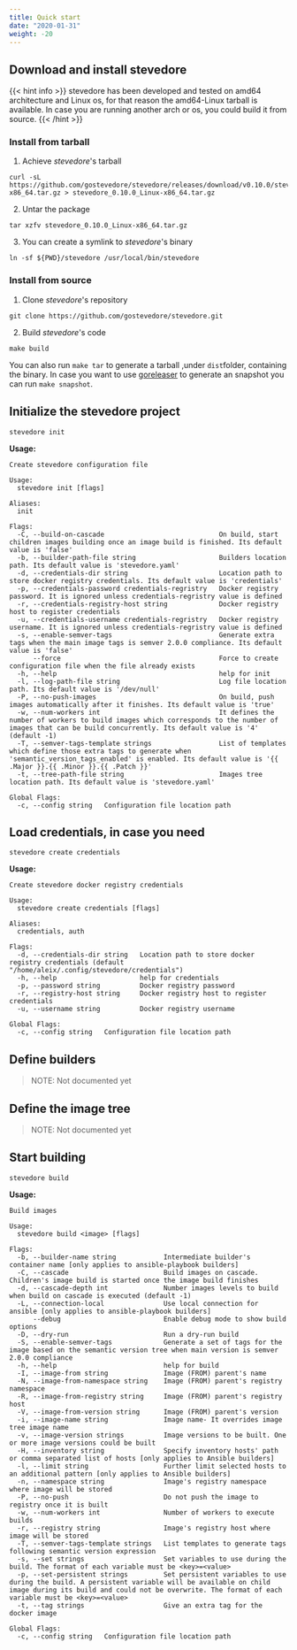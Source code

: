 ```yaml
---
title: Quick start
date: "2020-01-31"
weight: -20
---
```


## Download and install stevedore

{{< hint info >}}
stevedore has been developed and tested on amd64 architecture and Linux os, for that reason the amd64-Linux tarball is available.
In case you are running another arch or os, you could build it from source.
{{< /hint >}}

### Install from tarball

1. Achieve *stevedore*'s tarball
```
curl -sL https://github.com/gostevedore/stevedore/releases/download/v0.10.0/stevedore_0.10.0_Linux-x86_64.tar.gz > stevedore_0.10.0_Linux-x86_64.tar.gz
```

2. Untar the package
```
tar xzfv stevedore_0.10.0_Linux-x86_64.tar.gz
```

3. You can create a symlink to *stevedore*'s binary
```
ln -sf ${PWD}/stevedore /usr/local/bin/stevedore
```

### Install from source

1. Clone *stevedore*'s repository
```
git clone https://github.com/gostevedore/stevedore.git
```

2. Build *stevedore*'s code
```
make build
```
You can also run `make tar` to generate a tarball ,under `dist`folder, containing the binary. 
In case you want to use [goreleaser] to generate an snapshot you can run `make snapshot`.

## Initialize the stevedore project
```
stevedore init
```
**Usage:**
```
Create stevedore configuration file

Usage:
  stevedore init [flags]

Aliases:
  init

Flags:
  -C, --build-on-cascade                             On build, start children images building once an image build is finished. Its default value is 'false'
  -b, --builder-path-file string                     Builders location path. Its default value is 'stevedore.yaml'
  -d, --credentials-dir string                       Location path to store docker registry credentials. Its default value is 'credentials'
  -p, --credentials-password credentials-regristry   Docker registry password. It is ignored unless credentials-regristry value is defined
  -r, --credentials-registry-host string             Docker registry host to register credentials
  -u, --credentials-username credentials-regristry   Docker registry username. It is ignored unless credentials-regristry value is defined
  -s, --enable-semver-tags                           Generate extra tags when the main image tags is semver 2.0.0 compliance. Its default value is 'false'
      --force                                        Force to create configuration file when the file already exists
  -h, --help                                         help for init
  -l, --log-path-file string                         Log file location path. Its default value is '/dev/null'
  -P, --no-push-images                               On build, push images automatically after it finishes. Its default value is 'true'
  -w, --num-workers int                              It defines the number of workers to build images which corresponds to the number of images that can be build concurrently. Its default value is '4' (default -1)
  -T, --semver-tags-template strings                 List of templates which define those extra tags to generate when 'semantic_version_tags_enabled' is enabled. Its default value is '{{ .Major }}.{{ .Minor }}.{{ .Patch }}'
  -t, --tree-path-file string                        Images tree location path. Its default value is 'stevedore.yaml'

Global Flags:
  -c, --config string   Configuration file location path
```

## Load credentials, in case you need
```
stevedore create credentials
```
**Usage:**
```
Create stevedore docker registry credentials

Usage:
  stevedore create credentials [flags]

Aliases:
  credentials, auth

Flags:
  -d, --credentials-dir string   Location path to store docker registry credentials (default "/home/aleix/.config/stevedore/credentials")
  -h, --help                     help for credentials
  -p, --password string          Docker registry password
  -r, --registry-host string     Docker registry host to register credentials
  -u, --username string          Docker registry username

Global Flags:
  -c, --config string   Configuration file location path
```

## Define builders
> NOTE: Not documented yet

## Define the image tree
> NOTE: Not documented yet

## Start building
```
stevedore build
```
**Usage:**
```
Build images

Usage:
  stevedore build <image> [flags]

Flags:
  -b, --builder-name string            Intermediate builder's container name [only applies to ansible-playbook builders]
  -C, --cascade                        Build images on cascade. Children's image build is started once the image build finishes
  -d, --cascade-depth int              Number images levels to build when build on cascade is executed (default -1)
  -L, --connection-local               Use local connection for ansible [only applies to ansible-playbook builders]
      --debug                          Enable debug mode to show build options
  -D, --dry-run                        Run a dry-run build
  -S, --enable-semver-tags             Generate a set of tags for the image based on the semantic version tree when main version is semver 2.0.0 compliance
  -h, --help                           help for build
  -I, --image-from string              Image (FROM) parent's name
  -N, --image-from-namespace string    Image (FROM) parent's registry namespace
  -R, --image-from-registry string     Image (FROM) parent's registry host
  -V, --image-from-version string      Image (FROM) parent's version
  -i, --image-name string              Image name- It overrides image tree image name
  -v, --image-version strings          Image versions to be built. One or more image versions could be built
  -H, --inventory string               Specify inventory hosts' path or comma separated list of hosts [only applies to Ansible builders]
  -l, --limit string                   Further limit selected hosts to an additional pattern [only applies to Ansible builders]
  -n, --namespace string               Image's registry namespace where image will be stored
  -P, --no-push                        Do not push the image to registry once it is built
  -w, --num-workers int                Number of workers to execute builds
  -r, --registry string                Image's registry host where image will be stored
  -T, --semver-tags-template strings   List templates to generate tags following semantic version expression
  -s, --set strings                    Set variables to use during the build. The format of each variable must be <key>=<value>
  -p, --set-persistent strings         Set persistent variables to use during the build. A persistent variable will be available on child image during its build and could not be overwrite. The format of each variable must be <key>=<value>
  -t, --tag strings                    Give an extra tag for the docker image

Global Flags:
  -c, --config string   Configuration file location path

```

[goreleaser]: https://goreleaser.com/